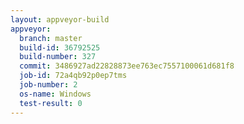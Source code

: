 ```yaml
---
layout: appveyor-build
appveyor:
  branch: master
  build-id: 36792525
  build-number: 327
  commit: 3486927ad22828873ee763ec7557100061d681f8
  job-id: 72a4qb92p0ep7tms
  job-number: 2
  os-name: Windows
  test-result: 0
---
```

